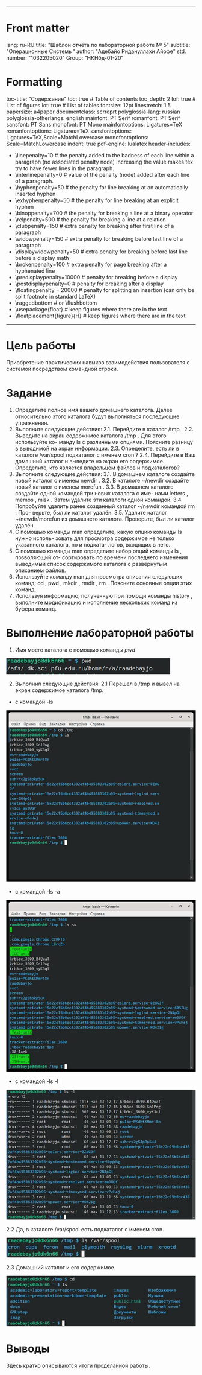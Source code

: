 
---
# Front matter
lang: ru-RU
title: "Шаблон отчёта по лабораторной работе № 5"
subtitle: "Операционные Системы"
author: "Адебайо Ридануллахи Айофе"
std. number: "1032205020"
Group: "НКНбд-01-20"

# Formatting
toc-title: "Содержание"
toc: true # Table of contents
toc_depth: 2
lof: true # List of figures
lot: true # List of tables
fontsize: 12pt
linestretch: 1.5
papersize: a4paper
documentclass: scrreprt
polyglossia-lang: russian
polyglossia-otherlangs: english
mainfont: PT Serif
romanfont: PT Serif
sansfont: PT Sans
monofont: PT Mono
mainfontoptions: Ligatures=TeX
romanfontoptions: Ligatures=TeX
sansfontoptions: Ligatures=TeX,Scale=MatchLowercase
monofontoptions: Scale=MatchLowercase
indent: true
pdf-engine: lualatex
header-includes:
  - \linepenalty=10 # the penalty added to the badness of each line within a paragraph (no associated penalty node) Increasing the value makes tex try to have fewer lines in the paragraph.
  - \interlinepenalty=0 # value of the penalty (node) added after each line of a paragraph.
  - \hyphenpenalty=50 # the penalty for line breaking at an automatically inserted hyphen
  - \exhyphenpenalty=50 # the penalty for line breaking at an explicit hyphen
  - \binoppenalty=700 # the penalty for breaking a line at a binary operator
  - \relpenalty=500 # the penalty for breaking a line at a relation
  - \clubpenalty=150 # extra penalty for breaking after first line of a paragraph
  - \widowpenalty=150 # extra penalty for breaking before last line of a paragraph
  - \displaywidowpenalty=50 # extra penalty for breaking before last line before a display math
  - \brokenpenalty=100 # extra penalty for page breaking after a hyphenated line
  - \predisplaypenalty=10000 # penalty for breaking before a display
  - \postdisplaypenalty=0 # penalty for breaking after a display
  - \floatingpenalty = 20000 # penalty for splitting an insertion (can only be split footnote in standard LaTeX)
  - \raggedbottom # or \flushbottom
  - \usepackage{float} # keep figures where there are in the text
  - \floatplacement{figure}{H} # keep figures where there are in the text
---

# Цель работы

Приобретение практических навыков взаимодействия пользователя с системой
посредством командной строки.

# Задание

1. Определите полное имя вашего домашнего каталога. Далее относительно этого
каталога будут выполняться последующие упражнения.
2. Выполните следующие действия:
2.1. Перейдите в каталог /tmp .
2.2. Выведите на экран содержимое каталога /tmp . Для этого используйте ко-
манду ls с различными опциями. Поясните разницу в выводимой на экран
информации.
2.3. Определите, есть ли в каталоге /var/spool подкаталог с именем cron ?
2.4. Перейдите в Ваш домашний каталог и выведите на экран его содержимое.
Определите, кто является владельцем файлов и подкаталогов?
3. Выполните следующие действия:
3.1. В домашнем каталоге создайте новый каталог с именем newdir .
3.2. В каталоге ~/newdir создайте новый каталог с именем morefun .
3.3. В домашнем каталоге создайте одной командой три новых каталога с име-
нами letters , memos , misk . Затем удалите эти каталоги одной командой.
3.4. Попробуйте удалить ранее созданный каталог ~/newdir командой rm . Про-
верьте, был ли каталог удалён.
3.5. Удалите каталог ~/newdir/morefun из домашнего каталога. Проверьте,
был ли каталог удалён.
4. С помощью команды man определите, какую опцию команды ls нужно исполь-
зовать для просмотра содержимое не только указанного каталога, но и подката-
логов, входящих в него.
5. С помощью команды man определите набор опций команды ls , позволяющий от-
сортировать по времени последнего изменения выводимый список содержимого
каталога с развёрнутым описанием файлов.
6. Используйте команду man для просмотра описания следующих команд: cd , pwd ,
mkdir , rmdir , rm . Поясните основные опции этих команд.
7. Используя информацию, полученную при помощи команды history , выполните
модификацию и исполнение нескольких команд из буфера команд.

# Выполнение лабораторной работы

1. Имя моего каталога с помощью команды *pwd*

![Имя каталога](image/1.jpg)

2. Выполнил следующие действия:
2.1 Перешел в /tmp и вывел на экран содержимое каталога /tmp.
- с командой -ls

![Команда ls](image/2.2.jpg)

- с командой -ls -a

![Команда ls -a](image/2.3.jpg)

- с командой -ls -l

![Команда ls -l](image/2.23.jpg)

2.2 Да, в каталоге /var/spool есть подкаталог с именем cron.

![Каталог  var](image/2.30.jpg)

2.3 Домашний каталог и его содержимое.

![дом. кат.](image/2.4.jpg)


# Выводы

Здесь кратко описываются итоги проделанной работы.
